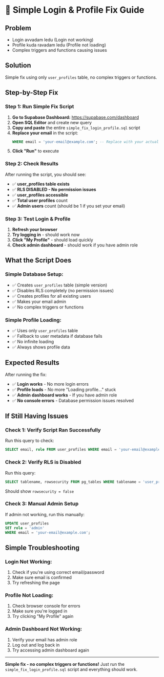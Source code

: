 # 🔧 Simple Login & Profile Fix Guide

## **Problem**
- Login avvadam ledu (Login not working)
- Profile kuda ravadam ledu (Profile not loading)
- Complex triggers and functions causing issues

## **Solution**
Simple fix using only `user_profiles` table, no complex triggers or functions.

## **Step-by-Step Fix**

### **Step 1: Run Simple Fix Script**

1. **Go to Supabase Dashboard:** https://supabase.com/dashboard
2. **Open SQL Editor** and create new query
3. **Copy and paste** the entire `simple_fix_login_profile.sql` script
4. **Replace your email** in the script:
   ```sql
   WHERE email = 'your-email@example.com'; -- Replace with your actual email
   ```
5. **Click "Run"** to execute

### **Step 2: Check Results**

After running the script, you should see:
- ✅ **user_profiles table exists**
- ✅ **RLS DISABLED - No permission issues**
- ✅ **user_profiles accessible**
- ✅ **Total user profiles** count
- ✅ **Admin users** count (should be 1 if you set your email)

### **Step 3: Test Login & Profile**

1. **Refresh your browser**
2. **Try logging in** - should work now
3. **Click "My Profile"** - should load quickly
4. **Check admin dashboard** - should work if you have admin role

## **What the Script Does**

### **Simple Database Setup:**
- ✅ Creates `user_profiles` table (simple version)
- ✅ Disables RLS completely (no permission issues)
- ✅ Creates profiles for all existing users
- ✅ Makes your email admin
- ✅ No complex triggers or functions

### **Simple Profile Loading:**
- ✅ Uses only `user_profiles` table
- ✅ Fallback to user metadata if database fails
- ✅ No infinite loading
- ✅ Always shows profile data

## **Expected Results**

After running the fix:
- ✅ **Login works** - No more login errors
- ✅ **Profile loads** - No more "Loading profile..." stuck
- ✅ **Admin dashboard works** - If you have admin role
- ✅ **No console errors** - Database permission issues resolved

## **If Still Having Issues**

### **Check 1: Verify Script Ran Successfully**
Run this query to check:
```sql
SELECT email, role FROM user_profiles WHERE email = 'your-email@example.com';
```

### **Check 2: Verify RLS is Disabled**
Run this query:
```sql
SELECT tablename, rowsecurity FROM pg_tables WHERE tablename = 'user_profiles';
```
Should show `rowsecurity = false`

### **Check 3: Manual Admin Setup**
If admin not working, run this manually:
```sql
UPDATE user_profiles 
SET role = 'admin' 
WHERE email = 'your-email@example.com';
```

## **Simple Troubleshooting**

### **Login Not Working:**
1. Check if you're using correct email/password
2. Make sure email is confirmed
3. Try refreshing the page

### **Profile Not Loading:**
1. Check browser console for errors
2. Make sure you're logged in
3. Try clicking "My Profile" again

### **Admin Dashboard Not Working:**
1. Verify your email has admin role
2. Log out and log back in
3. Try accessing admin dashboard again

---

**Simple fix - no complex triggers or functions!** Just run the `simple_fix_login_profile.sql` script and everything should work.
